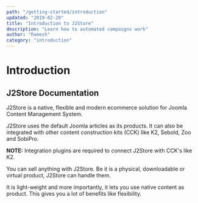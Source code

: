 ```yaml
---
path: "/getting-started/introduction"
updated: "2019-02-20"
title: "Introduction to J2Store"
description: "Learn how to automated campaigns work"
author: "Ramesh"
category: "introduction"
---
```


# **Introduction**

## **J2Store Documentation**

J2Store is a native, flexible and modern ecommerce solution for Joomla Content Management System.

J2Store uses the default Joomla articles as its products. It can also be integrated with other content construction kits (CCK) like K2, Sebold, Zoo and SobiPro.

**NOTE:** Integration plugins are required to connect J2Store with CCK's like K2.

You can sell anything with J2Store. Be it is a physical, downloadable or virtual product, J2Store can handle them.

It is light-weight and more importantly, it lets you use native content as product. This gives you a lot of benefits like flexibility.